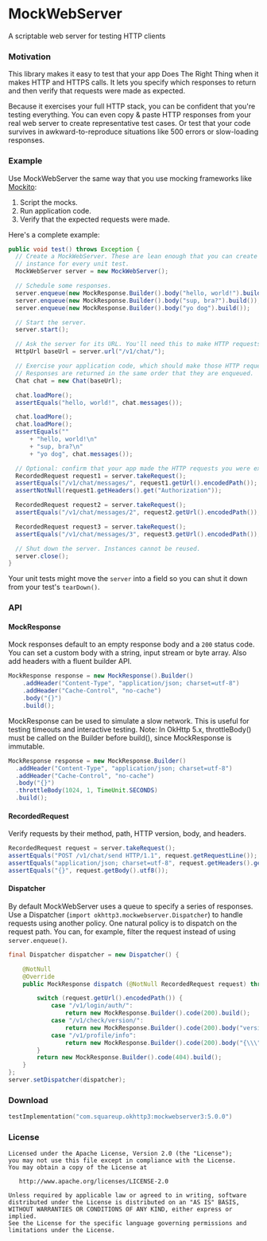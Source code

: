 MockWebServer
=============

A scriptable web server for testing HTTP clients


### Motivation

This library makes it easy to test that your app Does The Right Thing when it
makes HTTP and HTTPS calls. It lets you specify which responses to return and
then verify that requests were made as expected.

Because it exercises your full HTTP stack, you can be confident that you're
testing everything. You can even copy & paste HTTP responses from your real web
server to create representative test cases. Or test that your code survives in
awkward-to-reproduce situations like 500 errors or slow-loading responses.


### Example

Use MockWebServer the same way that you use mocking frameworks like
[Mockito](https://github.com/mockito/mockito):

1. Script the mocks.
2. Run application code.
3. Verify that the expected requests were made.

Here's a complete example:

```java
public void test() throws Exception {
  // Create a MockWebServer. These are lean enough that you can create a new
  // instance for every unit test.
  MockWebServer server = new MockWebServer();

  // Schedule some responses.
  server.enqueue(new MockResponse.Builder().body("hello, world!").build());
  server.enqueue(new MockResponse.Builder().body("sup, bra?").build());
  server.enqueue(new MockResponse.Builder().body("yo dog").build());

  // Start the server.
  server.start();

  // Ask the server for its URL. You'll need this to make HTTP requests.
  HttpUrl baseUrl = server.url("/v1/chat/");

  // Exercise your application code, which should make those HTTP requests.
  // Responses are returned in the same order that they are enqueued.
  Chat chat = new Chat(baseUrl);

  chat.loadMore();
  assertEquals("hello, world!", chat.messages());

  chat.loadMore();
  chat.loadMore();
  assertEquals(""
      + "hello, world!\n"
      + "sup, bra?\n"
      + "yo dog", chat.messages());

  // Optional: confirm that your app made the HTTP requests you were expecting.
  RecordedRequest request1 = server.takeRequest();
  assertEquals("/v1/chat/messages/", request1.getUrl().encodedPath());
  assertNotNull(request1.getHeaders().get("Authorization"));

  RecordedRequest request2 = server.takeRequest();
  assertEquals("/v1/chat/messages/2", request2.getUrl().encodedPath());

  RecordedRequest request3 = server.takeRequest();
  assertEquals("/v1/chat/messages/3", request3.getUrl().encodedPath());

  // Shut down the server. Instances cannot be reused.
  server.close();
}
```

Your unit tests might move the `server` into a field so you can shut it down
from your test's `tearDown()`.

### API

#### MockResponse

Mock responses default to an empty response body and a `200` status code.
You can set a custom body with a string, input stream or byte array. Also
add headers with a fluent builder API.

```java
MockResponse response = new MockResponse().Builder()
    .addHeader("Content-Type", "application/json; charset=utf-8")
    .addHeader("Cache-Control", "no-cache")
    .body("{}")
    .build();
```

MockResponse can be used to simulate a slow network. This is useful for
testing timeouts and interactive testing.
Note: In OkHttp 5.x, throttleBody() must be called on the Builder before build(),
since MockResponse is immutable.

```java
MockResponse response = new MockResponse.Builder()
  .addHeader("Content-Type", "application/json; charset=utf-8")
  .addHeader("Cache-Control", "no-cache")
  .body("{}")
  .throttleBody(1024, 1, TimeUnit.SECONDS)
  .build();
```


#### RecordedRequest

Verify requests by their method, path, HTTP version, body, and headers.

```java
RecordedRequest request = server.takeRequest();
assertEquals("POST /v1/chat/send HTTP/1.1", request.getRequestLine());
assertEquals("application/json; charset=utf-8", request.getHeaders().get("Content-Type"));
assertEquals("{}", request.getBody().utf8());
```

#### Dispatcher

By default MockWebServer uses a queue to specify a series of responses. Use a
Dispatcher (`import okhttp3.mockwebserver.Dispatcher`) to handle requests using another policy. One natural policy is to
dispatch on the request path.
You can, for example, filter the request instead of using `server.enqueue()`.

```java
final Dispatcher dispatcher = new Dispatcher() {

    @NotNull
    @Override
    public MockResponse dispatch (@NotNull RecordedRequest request) throws InterruptedException {

        switch (request.getUrl().encodedPath()) {
            case "/v1/login/auth/":
                return new MockResponse.Builder().code(200).build();
            case "/v1/check/version/":
                return new MockResponse.Builder().code(200).body("version=9").build();
            case "/v1/profile/info":
                return new MockResponse.Builder().code(200).body("{\\\"info\\\":{\\\"name\":\"Lucas Albuquerque\",\"age\":\"21\",\"gender\":\"male\"}}").build();
        }
        return new MockResponse.Builder().code(404).build();
    }
};
server.setDispatcher(dispatcher);
```


### Download

```kotlin
testImplementation("com.squareup.okhttp3:mockwebserver3:5.0.0")
```

### License

    Licensed under the Apache License, Version 2.0 (the "License");
    you may not use this file except in compliance with the License.
    You may obtain a copy of the License at

       http://www.apache.org/licenses/LICENSE-2.0

    Unless required by applicable law or agreed to in writing, software
    distributed under the License is distributed on an "AS IS" BASIS,
    WITHOUT WARRANTIES OR CONDITIONS OF ANY KIND, either express or implied.
    See the License for the specific language governing permissions and
    limitations under the License.
